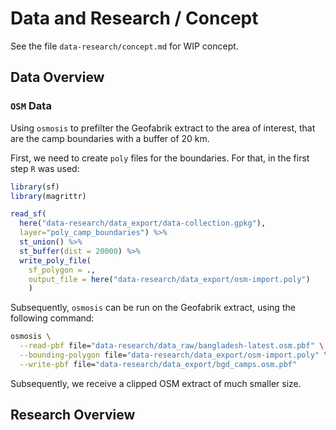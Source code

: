 # Data and Research / Concept

See the file `data-research/concept.md` for WIP concept.


## Data Overview


### `OSM` Data

Using `osmosis` to prefilter the Geofabrik extract to the area of interest,
that are the camp boundaries with a buffer of 20 km.

First, we need to create `poly` files for the boundaries. For that, in the 
first step `R` was used:

```r
library(sf)
library(magrittr)

read_sf(
  here("data-research/data_export/data-collection.gpkg"),
  layer="poly_camp_boundaries") %>%
  st_union() %>%
  st_buffer(dist = 20000) %>%
  write_poly_file(
    sf_polygon = .,
    output_file = here("data-research/data_export/osm-import.poly")
    )

```

Subsequently, `osmosis` can be run on the Geofabrik extract, using the
following command:

```zsh
osmosis \
  --read-pbf file="data-research/data_raw/bangladesh-latest.osm.pbf" \
  --bounding-polygon file="data-research/data_export/osm-import.poly" \
  --write-pbf file="data-research/data_export/bgd_camps.osm.pbf"
```

Subsequently, we receive a clipped OSM extract of much smaller size.


## Research Overview

